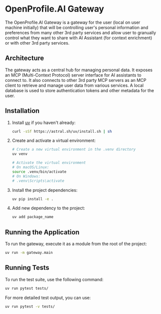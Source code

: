 # OpenProfile.AI Gateway

The OpenProfile.AI Gateway is a gateway for the user (local on user machine initially) that will be controlling user's personal information and preferences from many other 3rd party services and allow user to granually control what they want to share with AI Assistant (for context enrichment) or with other 3rd party services.

## Architecture

The gateway acts as a central hub for managing personal data. It exposes an MCP (Multi-Context Protocol) server interface for AI assistants to connect to. It also connects to other 3rd party MCP servers as an MCP client to retrieve and manage user data from various services. A local database is used to store authentication tokens and other metadata for the user.


## Installation

1. Install [uv](https://github.com/astral-sh/uv) if you haven't already:
   ```bash
   curl -sSf https://astral.sh/uv/install.sh | sh
   ```

2. Create and activate a virtual environment:
   ```bash
   # Create a new virtual environment in the .venv directory
   uv venv
   
   # Activate the virtual environment
   # On macOS/Linux:
   source .venv/bin/activate
   # On Windows:
   # .venv\Scripts\activate
   ```

3. Install the project dependencies:
   ```bash
   uv pip install -e .
   ```

4. Add new dependency to the project:
   ```bash
   uv add package_name
   ```

## Running the Application

To run the gateway, execute it as a module from the root of the project:

```bash
uv run -m gateway.main
```

## Running Tests

To run the test suite, use the following command:

```bash
uv run pytest tests/
```

For more detailed test output, you can use:

```bash
uv run pytest -v tests/
```
